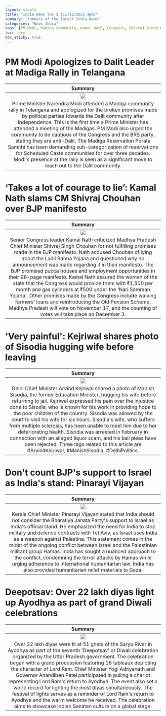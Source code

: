 ```yaml
---
layout: single
title: "India News Top 5 (11/11/2023 4pm)"
summary: "Summary of the latest India News"
categories: "News_India"
tags: [PM Modi, Madiga community, Kamal Nath, Congress, Shivraj Singh Chouhan, Telangana, India-Israel relations, Palestine, BJP, Diwali, Ayodhya, Yogi Adityanath]
toc: ture
toc_sticky: true
---
```


<style>
table th:first-of-type {
    width: 1%;
}
table th:nth-of-type(2) {
    width: 1%;
}
table th:nth-of-type(3) {
    width: 1%;
}
</style>

# PM Modi Apologizes to Dalit Leader at Madiga Rally in Telangana

Summary | 
:---:|
![](https://www.hindustantimes.com/ht-img/img/2023/11/11/550x309/PM_Modi_madiga_1699709250120_1699709257016.JPG) |
Prime Minister Narendra Modi attended a Madiga community rally in Telangana and apologized for the broken promises made by political parties towards the Dalit community after Independence. This is the first time a Prime Minister has attended a meeting of the Madigas. PM Modi also urged the community to be cautious of the Congress and the BRS party, stating they are anti-Dalit. The Madiga Reservation Porata Samithi has been demanding sub-categorization of reservations for Scheduled Caste communities for over three decades. Modi's presence at the rally is seen as a significant move to reach out to the Dalit community. |


# ‘Takes a lot of courage to lie’: Kamal Nath slams CM Shivraj Chouhan over BJP manifesto

Summary | 
:---:|
![](https://www.hindustantimes.com/ht-img/img/2023/11/11/550x309/MixCollage-11-Nov-2023-10-37-PM-3488_1699722412054_1699722431459.jpg) |
Senior Congress leader Kamal Nath criticized Madhya Pradesh Chief Minister Shivraj Singh Chouhan for not fulfilling promises made in the BJP manifesto. Nath accused Chouhan of lying about the Ladli Bahna Yojana and questioned why no announcement was made regarding it in their manifesto. The BJP promised pucca houses and employment opportunities in their 96-page manifesto. Kamal Nath assured the women of the state that the Congress would provide them with ₹1,500 per month and gas cylinders at ₹500 under the 'Nari Samman Yojana'. Other promises made by the Congress include waiving farmers' loans and reintroducing the Old Pension Scheme. Madhya Pradesh will vote on November 17, and the counting of votes will take place on December 3. |

# 'Very painful': Kejriwal shares photo of Sisodia hugging wife before leaving

Summary | 
:---:|
![](https://www.hindustantimes.com/ht-img/img/2023/11/11/550x309/PTI11-11-2023-000255A-0_1699722290483_1699722310575.jpg) |
Delhi Chief Minister Arvind Kejriwal shared a photo of Manish Sisodia, the former Education Minister, hugging his wife before returning to jail. Kejriwal expressed his pain over the injustice done to Sisodia, who is known for his work in providing hope to the poor children of the country. Sisodia was allowed by the court to visit his wife for six hours. Sisodia's wife, who suffers from multiple sclerosis, has been unable to meet him due to her deteriorating health. Sisodia was arrested in February in connection with an alleged liquor scam, and his bail pleas have been rejected. Three tags related to this article are #ArvindKejriwal, #ManishSisodia, #DelhiPolitics. |

# Don't count BJP's support to Israel as India's stand: Pinarayi Vijayan

Summary | 
:---:|
![](https://www.hindustantimes.com/ht-img/img/2023/11/11/550x309/Pinarayi_Vijayan__1699715005901_1699715006107.jpg) |
Kerala Chief Minister Pinarayi Vijayan stated that India should not consider the Bharatiya Janata Party's support to Israel as India's official stand. He emphasized the need for India to stop military and defence contracts with Tel Aviv, as Israel uses India as a weapon against Palestine. This statement comes in the midst of the ongoing conflict between Israel and the Palestinian militant group Hamas. India has sought a nuanced approach to the conflict, condemning the terror attacks by Hamas while urging adherence to international humanitarian law. India has also provided humanitarian relief materials to Gaza. |

# Deepotsav: Over 22 lakh diyas light up Ayodhya as part of grand Diwali celebrations

Summary | 
:---:|
![](https://www.hindustantimes.com/ht-img/img/2023/11/11/550x309/Ayodhya_Deepotsav_1699710540566_1699710540758.jpeg) |
Over 22 lakh diyas were lit at 51 ghats of the Saryu River in Ayodhya as part of the seventh 'Deepotsav' or Diwali celebration organized by the Uttar Pradesh government. The celebration began with a grand procession featuring 18 tableaux depicting the character of Lord Ram. Chief Minister Yogi Adityanath and Governor Anandiben Patel participated in pulling a chariot representing Lord Ram's return to Ayodhya. The event also set a world record for lighting the most diyas simultaneously. The festival of lights serves as a reminder of Lord Ram's return to Ayodhya and the warm welcome he received. The celebration aims to showcase Indian Sanatan culture on a global stage. |